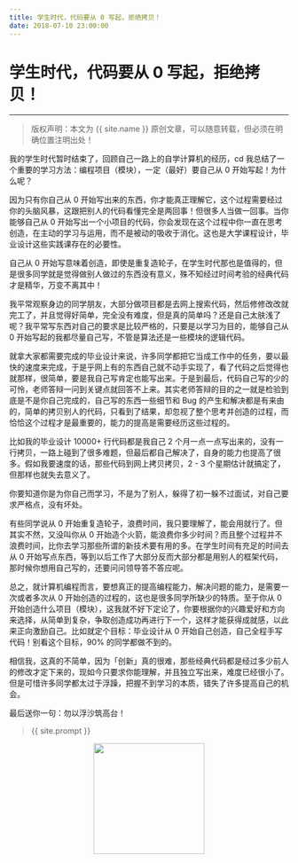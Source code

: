```yaml
---
title: 学生时代，代码要从 0 写起，拒绝拷贝！
date: 2018-07-10 23:00:00
---
```

# 学生时代，代码要从 0 写起，拒绝拷贝！
***
> 版权声明：本文为 {{ site.name }} 原创文章，可以随意转载，但必须在明确位置注明出处！

我的学生时代暂时结束了，回顾自己一路上的自学计算机的经历，cd 我总结了一个重要的学习方法：编程项目（模块），一定（最好）要自己从 0 开始写起！为什么呢？

因为只有你自己从 0 开始写出来的东西，你才能真正理解它，这个过程需要经过你的头脑风暴，这跟把别人的代码看懂完全是两回事！但很多人当做一回事。当你能够自己从 0 开始写出一个小项目的代码，你会发现在这个过程中你一直在思考创造，在主动的学习与运用，而不是被动的吸收于消化。这也是大学课程设计，毕业设计这些实践课存在的必要性。

自己从 0 开始写意味着创造，即使是重复造轮子，在学生时代那也是值得的，但是很多同学就是觉得做别人做过的东西没有意义，殊不知经过时间考验的经典代码才是精华，万变不离其中！

我平常观察身边的同学朋友，大部分做项目都是去网上搜索代码，然后修修改改就完工了，并且觉得好简单，完全没有难度，但是真的简单吗？还是自己太肤浅了呢？我平常写东西对自己的要求是比较严格的，只要是以学习为目的，能够自己从 0 开始写起的我都尽量自己写，不管是算法还是一些模块的逻辑代码。

就拿大家都需要完成的毕业设计来说，许多同学都把它当成工作中的任务，要以最快的速度来完成，于是乎网上有的东西自己就不动手实现了，看了代码之后觉得也就那样，很简单，要是我自己写肯定也能写出来。于是到最后，代码自己写的少的可怜，老师答辩一问到关键点就回答不上来。其实老师答辩的目的之一就是检验到底是不是你自己完成的，自己写的东西一些细节和 Bug 的产生和解决都是有来由的，简单的拷贝别人的代码，只看到了结果，却忽视了整个思考并创造的过程，而恰恰这个过程才是最重要的，能力的提高是需要经历这些过程的。

比如我的毕业设计 10000+ 行代码都是我自己 2 个月一点一点写出来的，没有一行拷贝，一路上碰到了很多难题，但最后都自己解决了，自身的能力也提高了很多。假如我要速度的话，那些代码到网上拷贝拷贝，2 - 3 个星期估计就搞定了，但那样也就失去意义了。

你要知道你是为你自己而学习，不是为了别人，躲得了初一躲不过面试，对自己要求严格点，没有坏处。

有些同学说从 0 开始重复造轮子，浪费时间，我只要理解了，能会用就行了。但其实不然，又没叫你从 0 开始造个火箭，能浪费你多少时间？而且整个过程并不浪费时间，比你去学习那些所谓的新技术要有用的多。在学生时间有充足的时间去从 0 开始写点东西，等到以后工作了大部分反而大部分都是用别人的框架代码，那时候你想用自己写的，还要问问领导答不答应呢。

总之，就计算机编程而言，要想真正的提高编程能力，解决问题的能力，是需要一次或者多次从 0 开始创造的过程的，这也是很多同学所缺少的特质。至于你从 0 开始创造什么项目（模块），这我就不好下定论了，你要根据你的兴趣爱好和方向来选择，从简单到复杂，争取创造成功再进行下一个，这样才能获得成就感，以此来正向激励自己。比如就定个目标：毕业设计从 0 开始自己创造，自己全程手写代码！别看这个目标，90% 的同学都做不到的。

相信我，这真的不简单，因为「创新」真的很难，那些经典代码都是经过多少前人的修改才定下来的，现如今只要求你能理解，并且独立写出来，难度已经很小了。但是可惜许多同学都太过于浮躁，把握不到学习的本质，错失了许多提高自己的机会。

最后送你一句：勿以浮沙筑高台！

> {{ site.prompt }}

<div  align="center">
<img src="http://cdeveloper.cn/images/wechart.jpg" width = "200" height = "200"/>
